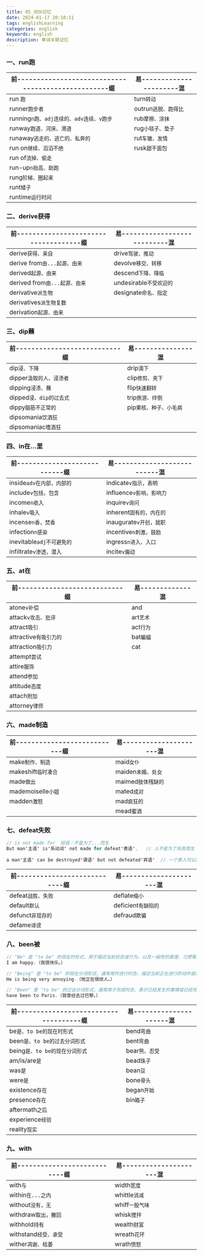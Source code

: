 ```yaml
---
title: 05_词伙记忆
date: 2024-01-17 20:10:11
tags: englishLearning
categories: english
keywords: english
description: 单词关联记忆
---
```


### 一、run跑

| 前--------------------------------------------------缀 | 易----------------------混 |
| ------------------------------------------------------ | -------------------------- |
| run `跑`                                               | turn`转动`                 |
| runner`跑步者`                                         | outrun`逃脱、跑得比`       |
| running`n跑、adj连续的、adv连续、v跑步`                | rub`摩擦、涂抹`            |
| runway`跑道、河床、滑道`                               | rug`小毯子、垫子`          |
| runaway`逃走的、逃亡的、私奔的`                        | rut`车辙、发情`            |
| run on`继续、滔滔不绝`                                 | rusk`甜干面包`             |
| run of`流掉、偷走`                                     |                            |
| run-up`n抬高、助跑`                                    |                            |
| rung`阶梯、圈起来`                                     |                            |
| runt`矮子`                                             |                            |
| runtime`运行时间`                                      |                            |

### 二、derive获得

| 前------------------------------------缀 | 易---------------------------混 |
| ---------------------------------------- | ------------------------------- |
| derive`获得、来自`                       | drive`驾驶、推动`               |
| derive from`由...起源、由来`             | devolve`移交、转移`             |
| derived`起源、由来`                      | descend`下降、降临`             |
| derived from`由...起源、由来`            | undesirable`不受欢迎的`         |
| derivative`派生物`                       | designate`命名、指定`           |
| derivatives`派生物复数`                  |                                 |
| derivation`起源、由来`                   |                                 |

### 三、dip蘸

| 前---------------------------缀 | 易---------------混     |
| ------------------------------- | ----------------------- |
| dip`浸、下降`                   | drip`滴下`              |
| dipper`汲取的人、浸渍者`        | clip`修剪、夹下`        |
| dipping`浸渍、蘸`               | flip`快速翻转`          |
| dipped`浸、dip的过去式`         | trip`旅游、绊倒`        |
| dippy`脑筋不正常的`             | pip`果核、种子、小毛病` |
| dipsomania`饮酒狂`              |                         |
| dipsomaniac`嗜酒狂`             |                         |

### 四、in在...里

| 前---------------------------缀 | 易--------------------------混 |
| ------------------------------- | ------------------------------ |
| inside`adv在内部，内部的`       | indicate`v指示，表明`          |
| include`v包括，包含`            | influence`v影响，影响力`       |
| income`n收入`                   | inquire`v询问`                 |
| inhale`v吸入`                   | inherent`固有的，内在的`       |
| incense`n香，焚香`              | inaugurate`v开创，就职`        |
| infection`n感染`                | incentive`n刺激，鼓励`         |
| inevitable`adj不可避免的`       | ingress`n进入、入口`           |
| infiltrate`v渗透，潜入`         | incite`v煽动`                  |

### 五、at在

| 前---------------------------缀 | 易-------------混 |
| ------------------------------- | ----------------- |
| atone`v补偿`                    | and               |
| attack`v攻击、批评`             | art`艺术`         |
| attract`吸引`                   | act`行为`         |
| attractive`有吸引力的`          | bat`蝙蝠`         |
| attraction`吸引力`              | cat               |
| attempt`尝试`                   |                   |
| attire`服饰`                    |                   |
| attend`参加`                    |                   |
| attitude`态度`                  |                   |
| attach`附加`                    |                   |
| attorney`律师`                  |                   |

### 六、made制造

| 前---------------------------缀 | 易---------------------混 |
| ------------------------------- | ------------------------- |
| make`制作、制造`                | maid`女仆`                |
| makeshift`临时凑合`             | maiden`未婚、处女`        |
| made`做出`                      | maimed`肢体残缺的`        |
| mademoiselle`小姐`              | mated`成对`               |
| madden`激怒`                    | mad`疯狂的`               |
|                                 | mead`蜜酒`                |

### 七、defeat失败

```java
// is not made for  短语：不是为了...而生　
But man'主语' is'系动词' not made for defeat'表语'.   // 人不是为了失败而生
  
a man'主语' can be destroyed'谓语' but not defeated'宾语'  // 一个男人可以被毁灭，但绝不会被打败 
```

| 前---------------------------缀 | 易---------------------混 |
| ------------------------------- | ------------------------- |
| defeat`战胜、失败`              | deflate`缩小`             |
| default`默认`                   | deficient`有缺陷的`       |
| defunct`非现存的`               | defraud`欺骗`             |
| defame`诽谤`                    |                           |

### 八、been被

```java
// "Be" 是 "to be" 的现在时形式，用于描述当前状态或行为，以及一般性的真理、习惯等。
I am happy.（我很快乐。）

// "Being" 是 "to be" 的现在分词形式，通常用作进行时态，描述当前正在进行的动作或状态。
He is being very annoying.（他正在很烦人。）

// "Been" 是 "to be" 的过去分词形式，通常用于完成时态，表示已经发生的事情或已经完成的动作。
have been to Paris.（我曾经去过巴黎。）
```

| 前------------------------------------缀 | 易---------------------混 |
| ---------------------------------------- | ------------------------- |
| be`是、to be的现在时形式`                | bend`弯曲`                |
| been`是、to be的过去分词形式`            | bent`弯曲`                |
| being`是、to be的现在分词形式`           | bear`熊、忍受`            |
| am/is/are`是`                            | bead`珠子`                |
| was`是`                                  | bean`豆`                  |
| were`是`                                 | bone`骨头`                |
| existence`存在`                          | began`开始`               |
| presence`存在`                           | bin`箱子`                 |
| aftermath`之后`                          |                           |
| experience`经验`                         |                           |
| reality`现实`                            |                           |

### 九、with

| 前---------------------------缀 | 易---------------------混 |
| ------------------------------- | ------------------------- |
| with`与`                        | width`宽度`               |
| within`在...之内`               | whittle`消减`             |
| without`没有，无`               | whiff`一股气味`           |
| withdraw`取出，撇回`            | whisk`搅拌`               |
| withhold`持有`                  | wealth`财富`              |
| withstand`经受、承受`           | wreath`花环`              |
| wither`凋谢、枯萎`              | wrath`愤怒`               |